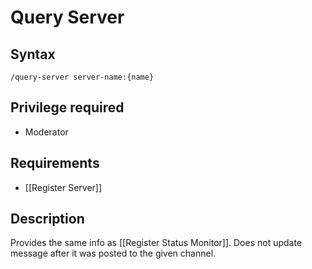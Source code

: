 # Query Server

## Syntax

`/query-server server-name:{name}`

## Privilege required

- Moderator

## Requirements

- [[Register Server]]

## Description

Provides the same info as [[Register Status Monitor]]. Does not update message after it was posted to the given channel.